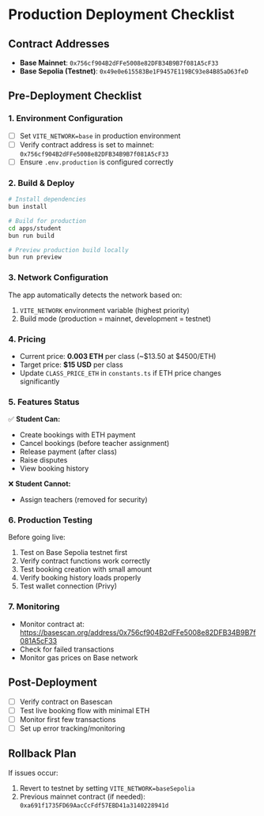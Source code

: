 # Production Deployment Checklist

## Contract Addresses
- **Base Mainnet**: `0x756cf904B2dFFe5008e82DFB34B9B7f081A5cF33`
- **Base Sepolia (Testnet)**: `0x49e0e615583Be1F9457E119BC93e84B85aD63feD`

## Pre-Deployment Checklist

### 1. Environment Configuration
- [ ] Set `VITE_NETWORK=base` in production environment
- [ ] Verify contract address is set to mainnet: `0x756cf904B2dFFe5008e82DFB34B9B7f081A5cF33`
- [ ] Ensure `.env.production` is configured correctly

### 2. Build & Deploy
```bash
# Install dependencies
bun install

# Build for production
cd apps/student
bun run build

# Preview production build locally
bun run preview
```

### 3. Network Configuration
The app automatically detects the network based on:
1. `VITE_NETWORK` environment variable (highest priority)
2. Build mode (production = mainnet, development = testnet)

### 4. Pricing
- Current price: **0.003 ETH** per class (~$13.50 at $4500/ETH)
- Target price: **$15 USD** per class
- Update `CLASS_PRICE_ETH` in `constants.ts` if ETH price changes significantly

### 5. Features Status
✅ **Student Can:**
- Create bookings with ETH payment
- Cancel bookings (before teacher assignment)
- Release payment (after class)
- Raise disputes
- View booking history

❌ **Student Cannot:**
- Assign teachers (removed for security)

### 6. Production Testing
Before going live:
1. Test on Base Sepolia testnet first
2. Verify contract functions work correctly
3. Test booking creation with small amount
4. Verify booking history loads properly
5. Test wallet connection (Privy)

### 7. Monitoring
- Monitor contract at: https://basescan.org/address/0x756cf904B2dFFe5008e82DFB34B9B7f081A5cF33
- Check for failed transactions
- Monitor gas prices on Base network

## Post-Deployment
- [ ] Verify contract on Basescan
- [ ] Test live booking flow with minimal ETH
- [ ] Monitor first few transactions
- [ ] Set up error tracking/monitoring

## Rollback Plan
If issues occur:
1. Revert to testnet by setting `VITE_NETWORK=baseSepolia`
2. Previous mainnet contract (if needed): `0xa691f1735FD69AacCcFdf57EBD41a3140228941d`